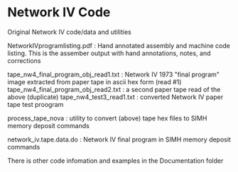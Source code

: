 Network IV Code
===============

Original Network IV code/data and utilities

NetworkIVprogramlisting.pdf  : Hand annotated assembly and machine code listing. This is the assember output with hand annotations, notes, and corrections

tape_nw4_final_program_obj_read1.txt : Network IV 1973 "final program" image extracted from paper tape in ascii hex form (read #1)
tape_nw4_final_program_obj_read2.txt : a second paper tape read of the above (duplicate)
tape_nw4_test3_read1.txt : converted Network IV paper tape test proogram

process_tape_nova : utility to convert (above) tape hex files to SIMH memory deposit commands

network_iv.tape.data.do : Network IV final program in SIMH memory deposit commands

There is other code infomation and examples in the Documentation folder
